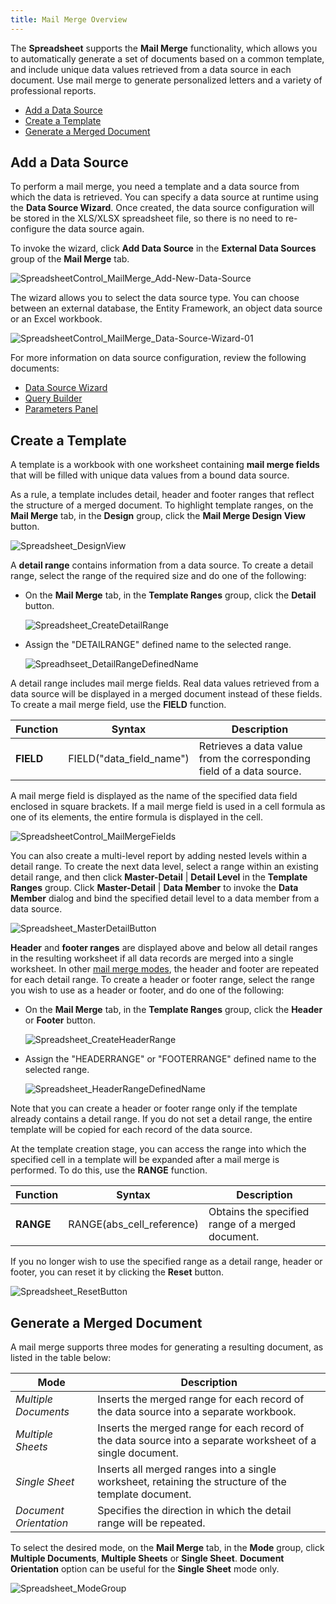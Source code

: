 ```yaml
---
title: Mail Merge Overview
---
```

The **Spreadsheet** supports the **Mail Merge** functionality, which allows you to automatically generate a set of documents based on a common template, and include unique data values retrieved from a data source in each document. Use mail merge to generate personalized letters and a variety of professional reports.
* [Add a Data Source](#datasource)
* [Create a Template](#createtemplate)
* [Generate a Merged Document](#generatedocument)

## <a name="datasource"/>Add a Data Source
To perform a mail merge, you need a template and a data source from which the data is retrieved. You can specify a data source at runtime using the **Data Source Wizard**. Once created, the data source configuration will be stored in the XLS/XLSX spreadsheet file, so there is no need to re-configure the data source again.

To invoke the wizard, click **Add Data Source** in the **External Data Sources** group of the **Mail Merge** tab.

![SpreadsheetControl_MailMerge_Add-New-Data-Source](../../../images/Img25339.png)

The wizard allows you to select the data source type. You can choose between an external database, the Entity Framework, an object data source or an Excel workbook.

![SpreadsheetControl_MailMerge_Data-Source-Wizard-01](../../../images/Img25332.png)

For more information on data source configuration, review the following documents:
* [Data Source Wizard](../../../../interface-elements-for-desktop/articles/spreadsheet/mail-merge/data-source-wizard.md)
* [Query Builder](../../../../interface-elements-for-desktop/articles/spreadsheet/mail-merge/query-builder.md)
* [Parameters Panel](../../../../interface-elements-for-desktop/articles/spreadsheet/mail-merge/parameters-panel.md)

## <a name="createtemplate"/>Create a Template
A template is a workbook with one worksheet containing **mail merge fields** that will be filled with unique data values from a bound data source.

As a rule, a template includes detail, header and footer ranges that reflect the structure of a merged document. To highlight template ranges, on the **Mail Merge** tab, in the **Design** group, click the **Mail Merge Design View** button.

![Spreadsheet_DesignView](../../../images/Img22689.png)

A **detail range** contains information from a data source. To create a detail range, select the range of the required size and do one of the following:
* On the **Mail Merge** tab, in the **Template Ranges** group, click the **Detail** button.
	
	![Spreadsheet_CreateDetailRange](../../../images/Img22683.png)
* Assign the "DETAILRANGE" defined name to the selected range.
	
	![Spreadhseet_DetailRangeDefinedName](../../../images/Img22684.png)

A detail range includes mail merge fields. Real data values retrieved from a data source will be displayed in a merged document instead of these fields. To create a mail merge field, use the **FIELD** function.

| Function | Syntax | Description |
|---|---|---|
| **FIELD** | FIELD("data_field_name") | Retrieves a data value from the corresponding field of a data source. |

A mail merge field is displayed as the name of the specified data field enclosed in square brackets. If a mail merge field is used in a cell formula as one of its elements, the entire formula is displayed in the cell.

![SpreadsheetControl_MailMergeFields](../../../images/Img21883.png)

You can also create a multi-level report by adding nested levels within a detail range. To create the next data level, select a range within an existing detail range, and then click **Master-Detail** | **Detail Level** in the **Template Ranges** group. Click **Master-Detail** | **Data Member** to invoke the **Data Member** dialog and bind the specified detail level to a data member from a data source.

![Spreadsheet_MasterDetailButton](../../../images/Img22680.png)

**Header** and **footer ranges** are displayed above and below all detail ranges in the resulting worksheet if all data records are merged into a single worksheet. In other [mail merge modes](#mergemodes), the header and footer are repeated for each detail range. To create a header or footer range, select the range you wish to use as a header or footer, and do one of the following:
* On the **Mail Merge** tab, in the **Template Ranges** group, click the **Header** or **Footer** button.
	
	![Spreadsheet_CreateHeaderRange](../../../images/Img22681.png)
* Assign the "HEADERRANGE" or "FOOTERRANGE" defined name to the selected range.
	
	![Spreadsheet_HeaderRangeDefinedName](../../../images/Img22685.png)

Note that you can create a header or footer range only if the template already contains a detail range. If you do not set a detail range, the entire template will be copied for each record of the data source.

At the template creation stage, you can access the range into which the specified cell in a template will be expanded after a mail merge is performed. To do this, use the **RANGE** function.

| Function | Syntax | Description |
|---|---|---|
| **RANGE** | RANGE(abs_cell_reference) | Obtains the specified range of a merged document. |

If you no longer wish to use the specified range as a detail range, header or footer, you can reset it by clicking the **Reset** button.

![Spreadsheet_ResetButton](../../../images/Img22696.png)

## <a name="generatedocument"/>Generate a Merged Document
<a name="mergemodes"/>

A mail merge supports three modes for generating a resulting document, as listed in the table below:

| Mode | Description |
|---|---|
| _Multiple Documents_ | Inserts the merged range for each record of the data source into a separate workbook. |
| _Multiple Sheets_ | Inserts the merged range for each record of the data source into a separate worksheet of a single document. |
| _Single Sheet_ | Inserts all merged ranges into a single worksheet, retaining the structure of the template document. |
| _Document Orientation_ | Specifies the direction in which the detail range will be repeated. |

To select the desired mode, on the **Mail Merge** tab, in the **Mode** group, click **Multiple Documents**, **Multiple Sheets** or **Single Sheet**. **Document Orientation** option can be useful for the **Single Sheet** mode only.

![Spreadsheet_ModeGroup](../../../images/Img22677.png)